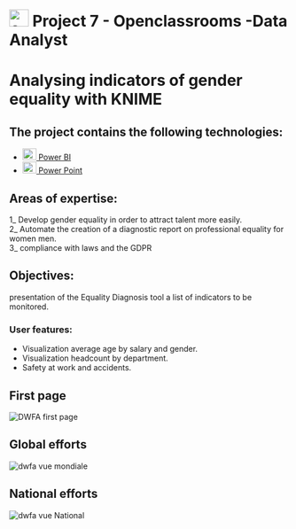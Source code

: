 # <a  href="https://openclassrooms.com/fr/paths/324/projects/860/assignment"  title="openclassrooms"><img  src="https://upload.wikimedia.org/wikipedia/fr/0/0d/Logo_OpenClassrooms.png"  alt="openclassrooms"  width="35px"  height="31px"></a> Project 7 - Openclassrooms -Data Analyst

# Analysing indicators of gender equality with KNIME


## The project contains the following technologies:

- <a  href="https://www.knime.com/"  title="Power_BI"><img  src="https://www.google.com/url?sa=i&url=https%3A%2F%2Fwww.knime.com%2Fgetting-started-guide&psig=AOvVaw23Rcu8mHLwBg2UXbTtIhGp&ust=1695891447024000&source=images&cd=vfe&opi=89978449&ved=0CBAQjRxqFwoTCPCOjoy2yoEDFQAAAAAdAAAAABAE"  alt="Power BI"  width="25px"  height="21px"> Power BI</a>
- <a  href="https://www.microsoft.com/fr/microsoft-365/powerpoint"  title="Power_Point"><img  src="https://github.com/get-icon/geticon/blob/master/icons/microsoft-office-powerpoint.svg"  alt="Power Point"  width="25px"  height="21px"> Power Point</a>


## Areas of expertise:

1_ Develop gender equality in order to attract talent more easily.  
2_ Automate the creation of a diagnostic report on professional equality for women men.   
3_ compliance with laws and the GDPR

## Objectives:

presentation of the Equality Diagnosis tool a list of indicators to be monitored.

### User features:

<ul>
  <li>Visualization average age by salary and gender.</li>
  <li>Visualization headcount by department.</li>
  <li>Safety at work and accidents.</li>
</ul>


## First page
![DWFA first page](https://github.com/zuttokan/POWER_BI_DWFA/assets/100352779/1a1ef5c8-ce8e-4f53-8ed5-0c097d0ad0ae)

## Global efforts
![dwfa vue mondiale](https://github.com/zuttokan/POWER_BI_DWFA/assets/100352779/b76523eb-6930-478f-9f53-ce8a6253b0c1)

## National efforts
![dwfa vue National](https://github.com/zuttokan/POWER_BI_DWFA/assets/100352779/ad8f3995-201d-4866-aff5-cf33147e35ca)

